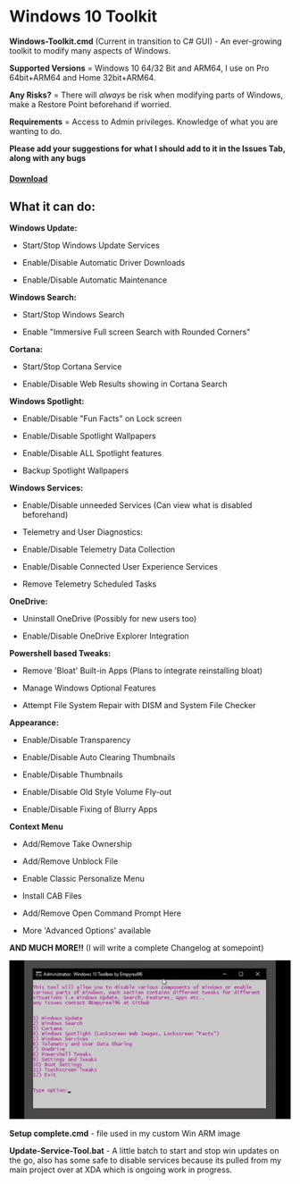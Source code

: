 # Windows 10 Toolkit

**Windows-Toolkit.cmd** (Current in transition to C# GUI) - An ever-growing toolkit to modify many aspects of Windows.

**Supported Versions** = Windows 10 64/32 Bit and ARM64, I use on Pro 64bit+ARM64 and Home 32bit+ARM64.

**Any Risks?** = There will _always_ be risk when modifying parts of Windows, make a Restore Point beforehand if worried.

**Requirements** = Access to Admin privileges. Knowledge of what you are wanting to do.

**Please add your suggestions for what I should add to it in the Issues Tab, along with any bugs**

#### **[Download](https://github.com/Empyreal96/win-10-services-toolbox/raw/master/Windows-Toolkit.cmd)**

## What it can do:

**Windows Update:**

- Start/Stop Windows Update Services

- Enable/Disable Automatic Driver Downloads

- Enable/Disable Automatic Maintenance

**Windows Search:**

- Start/Stop Windows Search

- Enable "Immersive Full screen Search with Rounded Corners"

**Cortana:**

- Start/Stop Cortana Service

- Enable/Disable Web Results showing in Cortana Search

**Windows Spotlight:**

- Enable/Disable "Fun Facts" on Lock screen

- Enable/Disable Spotlight Wallpapers

- Enable/Disable ALL Spotlight features

- Backup Spotlight Wallpapers

**Windows Services:**

- Enable/Disable unneeded Services (Can view what is disabled beforehand)

- Telemetry and User Diagnostics:

- Enable/Disable Telemetry Data Collection

- Enable/Disable Connected User Experience Services

- Remove Telemetry Scheduled Tasks

**OneDrive:**

- Uninstall OneDrive (Possibly for new users too)

- Enable/Disable OneDrive Explorer Integration

**Powershell based Tweaks:**

- Remove 'Bloat' Built-in Apps (Plans to integrate reinstalling bloat)

- Manage Windows Optional Features

- Attempt File System Repair with DISM and System File Checker

**Appearance:**

- Enable/Disable Transparency

- Enable/Disable Auto Clearing Thumbnails

- Enable/Disable Thumbnails

- Enable/Disable Old Style Volume Fly-out

- Enable/Disable Fixing of Blurry Apps

**Context Menu**

- Add/Remove Take Ownership

- Add/Remove Unblock File

- Enable Classic Personalize Menu

- Install CAB Files

- Add/Remove Open Command Prompt Here

- More 'Advanced Options' available

**AND MUCH MORE!!** (I will write a complete Changelog at somepoint)

![ToolScreen](https://github.com/Empyreal96/win-10-services-toolbox/blob/master/Update%20Switch%20Screens/screen2.gif)



**Setup complete.cmd** - file used in my custom Win ARM image



**Update-Service-Tool.bat** - A little batch to start and stop win updates on the go, also has some safe to disable services because its 
pulled from my main project over at XDA which is ongoing work in progress.
